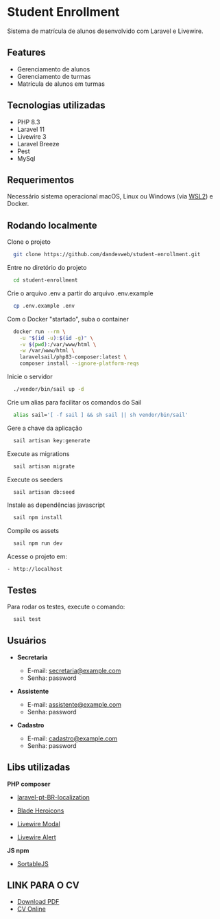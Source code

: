 # Student Enrollment

Sistema de matrícula de alunos desenvolvido com Laravel e Livewire.

## Features

-   Gerenciamento de alunos
-   Gerenciamento de turmas
-   Matrícula de alunos em turmas

## Tecnologias utilizadas

-   PHP 8.3
-   Laravel 11
-   Livewire 3
-   Laravel Breeze
-   Pest
-   MySql

## Requerimentos

Necessário sistema operacional macOS, Linux ou Windows (via [WSL2](https://docs.microsoft.com/en-us/windows/wsl/about)) e Docker.

## Rodando localmente

Clone o projeto

```bash
  git clone https://github.com/dandevweb/student-enrollment.git

```

Entre no diretório do projeto

```bash
  cd student-enrollment

```

Crie o arquivo .env a partir do arquivo .env.example

```bash
  cp .env.example .env
```

Com o Docker "startado", suba o container

```bash
  docker run --rm \
    -u "$(id -u):$(id -g)" \
    -v $(pwd):/var/www/html \
    -w /var/www/html \
    laravelsail/php83-composer:latest \
    composer install --ignore-platform-reqs
```

Inicie o servidor

```bash
  ./vendor/bin/sail up -d
```

Crie um alias para facilitar os comandos do Sail

```bash
  alias sail='[ -f sail ] && sh sail || sh vendor/bin/sail'
```

Gere a chave da aplicação

```bash
  sail artisan key:generate
```

Execute as migrations

```bash
  sail artisan migrate
```

Execute os seeders

```bash
  sail artisan db:seed
```

Instale as dependências javascript

```bash
  sail npm install
```

Compile os assets

```bash
  sail npm run dev
```

Acesse o projeto em:

    - http://localhost

## Testes

Para rodar os testes, execute o comando:

```bash
  sail test
```

## Usuários

-   **Secretaria**

    -   E-mail: secretaria@example.com
    -   Senha: password

-   **Assistente**

    -   E-mail: assistente@example.com
    -   Senha: password

-   **Cadastro**
    -   E-mail: cadastro@example.com
    -   Senha: password

## Libs utilizadas

**PHP composer**

-   [laravel-pt-BR-localization](https://github.com/lucascudo/laravel-pt-BR-localization)

-   [Blade Heroicons](https://github.com/blade-ui-kit/blade-heroicons)

-   [Livewire Modal](https://github.com/wire-elements/modal)

-   [Livewire Alert](https://github.com/jantinnerezo/livewire-alert)

**JS npm**

-   [SortableJS](https://sortablejs.github.io/Sortable/)

## LINK PARA O CV

-   [Download PDF](https://cv.dansol.com.br/Danilo%20Augusto.pdf)
-   [CV Online](https://cv.dansol.com.br)
